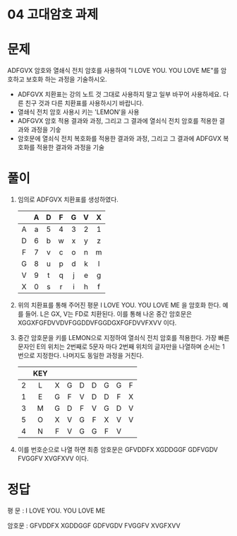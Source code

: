 04 고대암호 과제
===

# 문제

ADFGVX 암호와 열쇄식 전치 암호를 사용하여 "I LOVE YOU. YOU LOVE ME"를 암호하고 보호화 하는 과정을 기술하시오. 
- ADFGVX 치환표는 강의 노트 것 그대로 사용하지 말고 일부 바꾸어 사용하세요. 다른 친구 것과 다른 치환표를 사용하시기 바랍니다.
- 열쇄식 전치 암호 사용시 키는 'LEMON'을 사용
- ADFGVX 암호 적용 결과와 과정, 그리고 그 결과에 열쇠식 전치 암호를 적용한 결과와 과정을 기숳
- 암호문에 열쇠식 전치 복호화를 적용한 결과와 과정, 그리고 그 결과에 ADFGVX 복호화를 적용한 결과와 과정을 기술
  
# 풀이

1. 임의로 ADFGVX 치환표를 생성하였다.

    | |A|D|F|G|V|X|
    |:---:|:---:|:---:|:---:|:---:|:---:|:---:|
    |A|a|5|4|3|2|1|
    |D|6|b|w|x|y|z|
    |F|7|v|c|o|n|m|
    |G|8|u|p|d|k|l|
    |V|9|t|q|j|e|g|
    |X|0|s|r|i|h|f|

2. 위의 치환표를 통해 주어진 평문 I LOVE YOU. YOU LOVE ME 을 암호화 한다. 예를 들어. L은 GX, V는 FD로 치환된다. 이를 통해 나온 중간 암호문은 XGGXFGFDVVDVFGGDDVFGGDGXFGFDVVFXVV 이다.

3. 중간 암호문을 키를 LEMON으로 지정하여 열쇠식 전치 암호를 적용한다. 가장 빠른 문자인 E의 위치는 2번째로 5문자 마다 2번째 위치의 글자만을 나열하며 순서는 1번으로 지정한다. 나머지도 동일한 과정을 거친다. 

    ||KEY||||||||
    |:---:|:---:|:---:|:---:|:---:|:---:|:---:|:---:|:---:|
    |2|L|X|G|D|D|G|G|F|
    |1|E|G|F|V|D|D|F|X|
    |3|M|G|D|F|V|G|D|V|
    |5|O|X|V|G|F|X|V|V|
    |4|N|F|V|G|G|F|V||

4. 이를 번호순으로 나열 하면 최종 암호문은 GFVDDFX XGDDGGF GDFVGDV FVGGFV XVGFXVV 이다.

# 정답

평  문 : I LOVE YOU. YOU LOVE ME

암호문 : GFVDDFX XGDDGGF GDFVGDV FVGGFV XVGFXVV